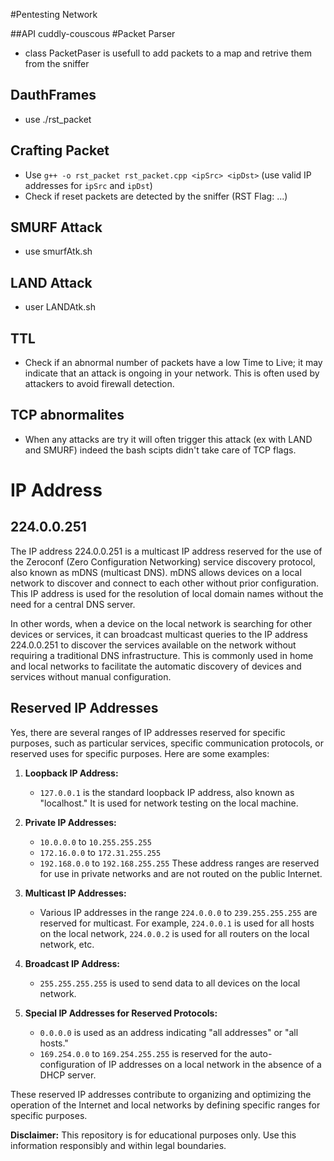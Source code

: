 #Pentesting Network

##API cuddly-couscous
   #Packet Parser
   - class PacketPaser is usefull to add packets to a map and retrive them from the sniffer

## DauthFrames
- use ./rst_packet


## Crafting Packet
- Use `g++ -o rst_packet rst_packet.cpp <ipSrc> <ipDst>` (use valid IP addresses for `ipSrc` and `ipDst`)
- Check if reset packets are detected by the sniffer (RST Flag: ...)

## SMURF Attack
- use smurfAtk.sh

## LAND Attack
- user LANDAtk.sh

## TTL
- Check if an abnormal number of packets have a low Time to Live; it may indicate that an attack is ongoing in your network. This is often used by attackers to avoid firewall detection. 

## TCP abnormalites
- When any attacks are try it will often trigger this attack (ex with LAND and SMURF) indeed the bash scipts didn't take care of TCP flags.

# IP Address
## 224.0.0.251

The IP address 224.0.0.251 is a multicast IP address reserved for the use of the Zeroconf (Zero Configuration Networking) service discovery protocol, also known as mDNS (multicast DNS). mDNS allows devices on a local network to discover and connect to each other without prior configuration. This IP address is used for the resolution of local domain names without the need for a central DNS server.

In other words, when a device on the local network is searching for other devices or services, it can broadcast multicast queries to the IP address 224.0.0.251 to discover the services available on the network without requiring a traditional DNS infrastructure. This is commonly used in home and local networks to facilitate the automatic discovery of devices and services without manual configuration.

## Reserved IP Addresses
Yes, there are several ranges of IP addresses reserved for specific purposes, such as particular services, specific communication protocols, or reserved uses for specific purposes. Here are some examples:

1. **Loopback IP Address:**
   - `127.0.0.1` is the standard loopback IP address, also known as "localhost." It is used for network testing on the local machine.

2. **Private IP Addresses:**
   - `10.0.0.0` to `10.255.255.255`
   - `172.16.0.0` to `172.31.255.255`
   - `192.168.0.0` to `192.168.255.255`
   These address ranges are reserved for use in private networks and are not routed on the public Internet.

3. **Multicast IP Addresses:**
   - Various IP addresses in the range `224.0.0.0` to `239.255.255.255` are reserved for multicast. For example, `224.0.0.1` is used for all hosts on the local network, `224.0.0.2` is used for all routers on the local network, etc.

4. **Broadcast IP Address:**
   - `255.255.255.255` is used to send data to all devices on the local network.

5. **Special IP Addresses for Reserved Protocols:**
   - `0.0.0.0` is used as an address indicating "all addresses" or "all hosts."
   - `169.254.0.0` to `169.254.255.255` is reserved for the auto-configuration of IP addresses on a local network in the absence of a DHCP server.

These reserved IP addresses contribute to organizing and optimizing the operation of the Internet and local networks by defining specific ranges for specific purposes.

**Disclaimer:** This repository is for educational purposes only. Use this information responsibly and within legal boundaries.
